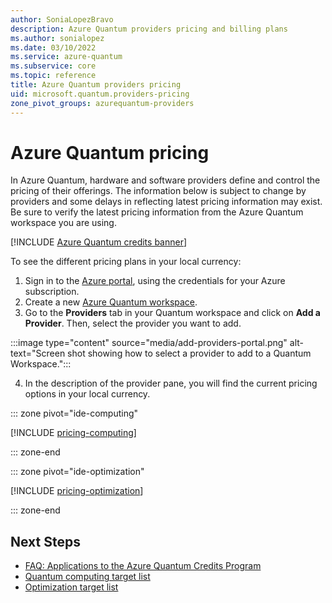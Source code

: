 ```yaml
---
author: SoniaLopezBravo
description: Azure Quantum providers pricing and billing plans
ms.author: sonialopez
ms.date: 03/10/2022
ms.service: azure-quantum
ms.subservice: core
ms.topic: reference
title: Azure Quantum providers pricing
uid: microsoft.quantum.providers-pricing
zone_pivot_groups: azurequantum-providers
---
```


# Azure Quantum pricing 

In Azure Quantum, hardware and software providers define and control the pricing of their offerings. The information below is subject to change by providers and some delays in reflecting latest pricing information may exist. Be sure to verify the latest pricing information from the Azure Quantum workspace you are using. 

[!INCLUDE [Azure Quantum credits banner](~/includes/azure-quantum-credits.md)]
 
To see the different pricing plans in your local currency: 

1. Sign in to the [Azure portal](https://portal.azure.com), using the credentials for your Azure subscription.
2. Create a new [Azure Quantum workspace](xref:microsoft.quantum.how-to.workspace). 
3. Go to the **Providers** tab in your Quantum workspace and click on **Add a Provider**. Then, select the provider you want to add.

 :::image type="content" source="media/add-providers-portal.png" alt-text="Screen shot showing how to select a provider to add to a Quantum Workspace.":::
 
4. In the description of the provider pane, you will find the current pricing options in your local currency. 

::: zone pivot="ide-computing"

[!INCLUDE [pricing-computing](includes/pricing-qc.md)]

::: zone-end

::: zone pivot="ide-optimization"

[!INCLUDE [pricing-optimization](includes/pricing-optimization.md)]

::: zone-end



## Next Steps

- [FAQ: Applications to the Azure Quantum Credits Program](xref:microsoft.quantum.credits.credits-faq)
- [Quantum computing target list](xref:microsoft.quantum.reference.qc-target-list)
- [Optimization target list](xref:microsoft.quantum.reference.qio-target-list)





 

